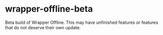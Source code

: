 # wrapper-offline-beta
Beta build of Wrapper Offline. This may have unfinished features or features that do not deserve their own update.
